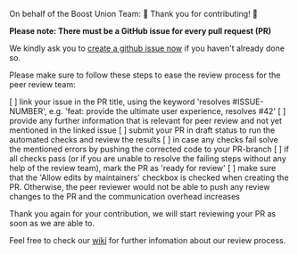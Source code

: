 On behalf of the Boost Union Team: 🎉 Thank you for contributing! 🎉 

**Please note: There must be a GitHub issue for every pull request (PR)**

We kindly ask you to [create a github issue now](https://github.com/moodle-an-hochschulen/moodle-theme_boost_union/issues/new/choose) if you haven't already done so.

Please make sure to follow these steps to ease the review process for the peer review team:

[ ] link your issue in the PR title, using the keyword 'resolves #ISSUE-NUMBER', e.g. 'feat: provide the ultimate user experience, resolves #42'
[ ] provide any further information that is relevant for peer review and not yet mentioned in the linked issue
[ ] submit your PR in draft status to run the automated checks and review the results
[ ] in case any checks fail solve the mentioned errors by pushing the corrected code to your PR-branch
[ ] if all checks pass (or if you are unable to resolve the failing steps without any help of the review team), mark the PR as 'ready for review'
[ ] make sure that the 'Allow edits by maintainers' checkbox is checked when creating the PR. Otherwise, the peer reviewer would not be able to push any review changes to the PR and the communication overhead increases

Thank you again for your contribution, we will start reviewing your PR as soon as we are able to.

Feel free to check our [wiki](https://https://github.com/moodle-an-hochschulen/moodle-plugin-maintaining/wiki/Check-list-for-peer-reviewing-patches-and-pull-requests) for further infomation about our review process.